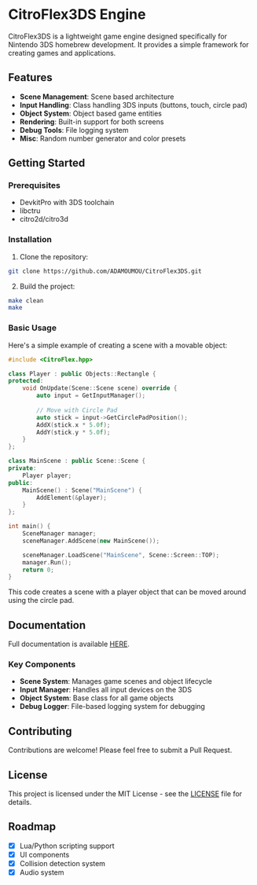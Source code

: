 # CitroFlex3DS Engine

CitroFlex3DS is a lightweight game engine designed specifically for Nintendo 3DS homebrew development. It provides a simple framework for creating games and applications.

## Features

- **Scene Management**: Scene based architecture
- **Input Handling**: Class handling 3DS inputs (buttons, touch, circle pad)
- **Object System**: Object based game entities
- **Rendering**: Built-in support for both screens
- **Debug Tools**: File logging system
- **Misc**: Random number generator and color presets

## Getting Started

### Prerequisites

- DevkitPro with 3DS toolchain
- libctru
- citro2d/citro3d

### Installation

1. Clone the repository:
```bash
git clone https://github.com/ADAMOUMOU/CitroFlex3DS.git
```

2. Build the project:
```bash
make clean
make
```

### Basic Usage

Here's a simple example of creating a scene with a movable object:

```cpp
#include <CitroFlex.hpp>

class Player : public Objects::Rectangle {
protected:
    void OnUpdate(Scene::Scene scene) override {
        auto input = GetInputManager();
        
        // Move with Circle Pad
        auto stick = input->GetCirclePadPosition();
        AddX(stick.x * 5.0f);
        AddY(stick.y * 5.0f);
    }
};

class MainScene : public Scene::Scene {
private:
    Player player;
public:
    MainScene() : Scene("MainScene") {
        AddElement(&player);
    }
};

int main() {
    SceneManager manager;
    sceneManager.AddScene(new MainScene());

    sceneManager.LoadScene("MainScene", Scene::Screen::TOP);
    manager.Run();
    return 0;
}
```

This code creates a scene with a player object that can be moved around using the circle pad.


## Documentation

Full documentation is available [HERE](https://docs.hdoc.io/Adamoumou/CitroFlex3ds/).

### Key Components

- **Scene System**: Manages game scenes and object lifecycle
- **Input Manager**: Handles all input devices on the 3DS
- **Object System**: Base class for all game objects
- **Debug Logger**: File-based logging system for debugging

## Contributing

Contributions are welcome! Please feel free to submit a Pull Request.

## License

This project is licensed under the MIT License - see the [LICENSE](LICENSE) file for details.

## Roadmap

- [x] Lua/Python scripting support
- [x] UI components
- [x] Collision detection system
- [x] Audio system
